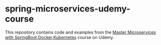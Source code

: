 # spring-microservices-udemy-course
This repository contains code and examples from the [Master Microservices with SpringBoot,Docker,Kubernetes](https://www.udemy.com/course/master-microservices-with-spring-docker-kubernetes) course on Udemy.
